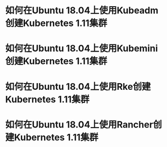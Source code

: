 # 如何在Ubuntu 18.04上使用Kubeadm创建Kubernetes 1.11集群
# 如何在Ubuntu 18.04上使用Kubemini创建Kubernetes 1.11集群
# 如何在Ubuntu 18.04上使用Rke创建Kubernetes 1.11集群
# 如何在Ubuntu 18.04上使用Rancher创建Kubernetes 1.11集群
